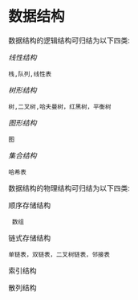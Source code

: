 #  数据结构

数据结构的逻辑结构可归结为以下四类: <br/>

*线性结构*   <br/>

    栈,队列,线性表
    
*树形结构*  <br/>

    树,二叉树,哈夫曼树，红黑树，平衡树
    
 *图形结构* <br/>
 
    图
    
*集合结构* <br/>

    哈希表

数据结构的物理结构可归结为以下四类: <br/>

顺序存储结构 <br/>

     数组

链式存储结构 <br/>

    单链表，双链表，二叉树链表，邻接表

索引结构   <br/>

散列结构  <br/>